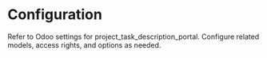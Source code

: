 # Configuration

Refer to Odoo settings for project_task_description_portal. Configure related models, access rights, and options as needed.
